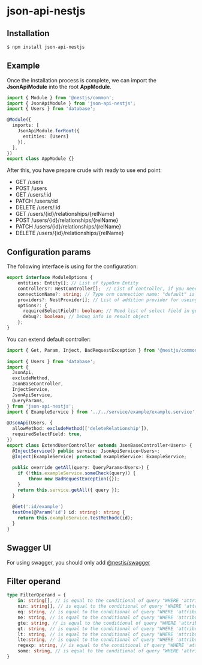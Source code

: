 
# json-api-nestjs

## Installation

```bash  
$ npm install json-api-nestjs
```  

## Example

Once the installation process is complete, we can import the **JsonApiModule** into the root **AppModule**.

```typescript
import { Module } from '@nestjs/common';
import { JsonApiModule } from 'json-api-nestjs';
import { Users } from 'database';

@Module({
  imports: [
    JsonApiModule.forRoot({  
	  entities: [Users]
	}),
  ],
})
export class AppModule {}
```
After this, you have prepare crude with ready to use end point:


- GET /users
- POST /users
- GET /users/:id
- PATCH /users/:id
- DELETE /users/:id
- GET /users/{id}/relationships/{relName}
- POST /users/{id}/relationships/{relName}
- PATCH /users/{id}/relationships/{relName}
- DELETE /users/{id}/relationships/{relName}

## Configuration params

The following interface is using for the configuration:
```typescript
export interface ModuleOptions {  
    entities: Entity[]; // List of typeOrm Entity
    controllers?: NestController[];  // List of controller, if you need extend default present
    connectionName?: string; // Type orm connection name: "default" is default name  
    providers?: NestProvider[]; // List of addition provider for useing in custom controller
    options?: {  
	  requiredSelectField?: boolean; // Need list of select field in get endpoint, try is default
	  debug?: boolean; // Debug info in result object
	};  
}
```
You can extend default controller:
```typescript
import { Get, Param, Inject, BadRequestException } from '@nestjs/common';  
  
import { Users } from 'database';  
import {  
  JsonApi,  
  excludeMethod,  
  JsonBaseController,  
  InjectService,  
  JsonApiService,  
  QueryParams,  
} from 'json-api-nestjs';  
import { ExampleService } from '../../service/example/example.service';  
  
@JsonApi(Users, {  
  allowMethod: excludeMethod(['deleteRelationship']),  
  requiredSelectField: true,  
})  
export class ExtendUserController extends JsonBaseController<Users> {  
  @InjectService() public service: JsonApiService<Users>;  
  @Inject(ExampleService) protected exampleService: ExampleService;  
  
  public override getAll(query: QueryParams<Users>) { 
	if (!this.exampleService.someCheck(query)) {
		throw new BadRequestException({});
	}
    return this.service.getAll({ query });  
  }  
  
  @Get(':id/example')  
  testOne(@Param('id') id: string): string {  
    return this.exampleService.testMethode(id);  
  }  
}
```

## Swagger UI

For using swagger, you should only add [@nestjs/swagger](https://docs.nestjs.com/openapi/introduction)


##  Filter operand

```typescript
type FilterOperand = {
	in: string[], // is equal to the conditional of query "WHERE 'attribute_name' IN ('value1', 'value2')"
	nin: string[], // is equal to the conditional of query "WHERE 'attribute_name' NOT IN ('value1', 'value1')"
	eq: string, // is equal to the conditional of query "WHERE 'attribute_name' = 'value1'
	ne: string, // is equal to the conditional of query "WHERE 'attribute_name' <> 'value1'
	gte: string, // is equal to the conditional of query "WHERE 'attribute_name' >= 'value1'
	gt: string, // is equal to the conditional of query "WHERE 'attribute_name' > 'value1'
	lt: string, // is equal to the conditional of query "WHERE 'attribute_name' < 'value1'
	lte:string, // is equal to the conditional of query "WHERE 'attribute_name' <= 'value1'
	regexp: string, // is equal to the conditional of query "WHERE 'attribute_name' ~* value1
	some: string, // is equal to the conditional of query "WHERE 'attribute_name' && [value1]
}
```
